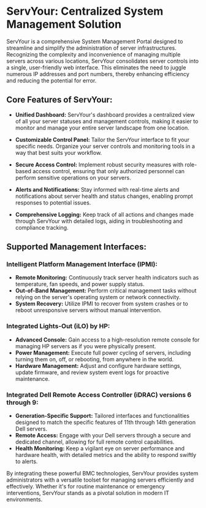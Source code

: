 # ServYour: Centralized System Management Solution

ServYour is a comprehensive System Management Portal designed to streamline and simplify the administration of server infrastructures. Recognizing the complexity and inconvenience of managing multiple servers across various locations, ServYour consolidates server controls into a single, user-friendly web interface. This eliminates the need to juggle numerous IP addresses and port numbers, thereby enhancing efficiency and reducing the potential for error.

## Core Features of ServYour:

- **Unified Dashboard:** ServYour's dashboard provides a centralized view of all your server statuses and management controls, making it easier to monitor and manage your entire server landscape from one location.

- **Customizable Control Panel:** Tailor the ServYour interface to fit your specific needs. Organize your server controls and monitoring tools in a way that best suits your workflow.

- **Secure Access Control:** Implement robust security measures with role-based access control, ensuring that only authorized personnel can perform sensitive operations on your servers.

- **Alerts and Notifications:** Stay informed with real-time alerts and notifications about server health and status changes, enabling prompt responses to potential issues.

- **Comprehensive Logging:** Keep track of all actions and changes made through ServYour with detailed logs, aiding in troubleshooting and compliance tracking.

## Supported Management Interfaces:

### Intelligent Platform Management Interface (IPMI):

- **Remote Monitoring:** Continuously track server health indicators such as temperature, fan speeds, and power supply status.
- **Out-of-Band Management:** Perform critical management tasks without relying on the server's operating system or network connectivity.
- **System Recovery:** Utilize IPMI to recover from system crashes or to reboot unresponsive servers without manual intervention.

### Integrated Lights-Out (iLO) by HP:

- **Advanced Console:** Gain access to a high-resolution remote console for managing HP servers as if you were physically present.
- **Power Management:** Execute full power cycling of servers, including turning them on, off, or rebooting, from anywhere in the world.
- **Hardware Management:** Adjust and configure hardware settings, update firmware, and review system event logs for proactive maintenance.

### Integrated Dell Remote Access Controller (iDRAC) versions 6 through 9:

- **Generation-Specific Support:** Tailored interfaces and functionalities designed to match the specific features of 11th through 14th generation Dell servers.
- **Remote Access:** Engage with your Dell servers through a secure and dedicated channel, allowing for full remote control capabilities.
- **Health Monitoring:** Keep a vigilant eye on server performance and hardware health, with detailed metrics and the ability to respond swiftly to alerts.

By integrating these powerful BMC technologies, ServYour provides system administrators with a versatile toolset for managing servers efficiently and effectively. Whether it's for routine maintenance or emergency interventions, ServYour stands as a pivotal solution in modern IT environments.
